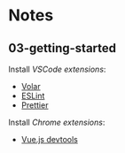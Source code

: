 # Notes

## 03-getting-started

Install _VSCode extensions_:

- [Volar](https://marketplace.visualstudio.com/items?itemName=Vue.volar)
- [ESLint](https://marketplace.visualstudio.com/items?itemName=dbaeumer.vscode-eslint)
- [Prettier](https://marketplace.visualstudio.com/items?itemName=esbenp.prettier-vscode)

Install _Chrome extensions_:

- [Vue.js devtools](https://chromewebstore.google.com/detail/iaajmlceplecbljialhhkmedjlpdblhp)
